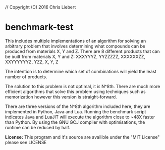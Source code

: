 // Copyright (C) 2016 Chris Liebert
# benchmark-test

This includes multiple implementations of an algorithm for solving an arbitrary problem that 
involves determining what compounds can be produced from materials X, Y and Z.
There are 8 different products that can be built from materials X, Y and Z:
XXXYYYZ, YYZZZZZ, XXXXXXZZ, XXYYYYYYZ, YZZ, X, Y, Z

The intention is to determine which set of combinations will yield the least number of products.

The solution to this problem is not optimal, it is N^8th. There are much more efficient algorithms that
solve this problem using techniques such as memorization however this version is straight-forward.

There are three versions of the N^8th algorithm included here, they are implemented in Python, Java and Lua.
Running the benchmark script indicates Java and LuaJIT will execute the algorithm close to ~48X faster than Python.
By using the GNU GCJ compiler with optimisations, the runtime can be reduced by half.


**License:**
This program and it's source are availible under the "MIT License" please see LICENSE